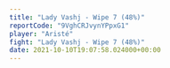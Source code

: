 ```yaml
---
title: "Lady Vashj - Wipe 7 (48%)"
reportCode: "9VghCRJvynYPpxG1"
player: "Aristé"
fight: "Lady Vashj - Wipe 7 (48%)"
date: 2021-10-10T19:07:58.024000+00:00
---
```

